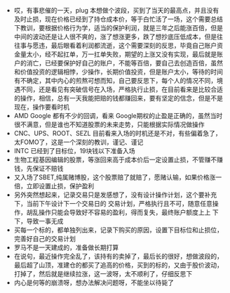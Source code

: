 - 哎，有事悲催的一天，plug 本想做个波段，买到了当天的最高点，并且没有及时止损，现在价格已经到了持仓成本价，等于白忙活了一场，这个需要总结下教训，要根据价格行为学，适当的保护利润，就是三年之后能涨百倍，但是中间的波动还是让人很不爽的，涨了想涨更多，跌了想抄底压低成本，但是往往事与愿违，最后眼看着利润都流逝，这个需要深刻的反思，毕竟自己账户资金量太小，经不起扛单，万一扛单失败，期望的上涨又没有实现，最后就是账户的消亡，已经要保护好自己的账户，不能等百倍，要自己去创造百倍，虽然和价值投资的逻辑相悖，少操作，长期价值投资，但是账户太小，等待的时间有不确定，其中内心的煎熬可想而知，自己要反思下，每个人的情况不同，境遇不同，还是看见有突破信号在入场，严格执行止损，在目前看来是比较合适的操作，相信，总有一天我能把赔的钱都赚回来，要有坚定的信念，但是不是现在，操作要看时机
- AMD  Google 都有不少的回调，看来 Google期权的止盈是正确的，虽然当时很不满意，但是谁也不知道股票的未来走势，只能根据实际情况做操作
- CNC、UPS、ROOT、SEZL 目前看来入场的时机还是不对，有些偏着急了，太FOMO了，这是一个深刻的教训，谨记、谨记
- INTC 已经到了目标位，19块钱以下准备入场
- 生物工程基因编辑的股票，等涨回来高于成本价后一定设置止损，不管赚不赚钱，先保证不赔钱
- 又入场了SBET,纯属赌博股，这个股票赔了就赔了，愿赌认输，如果价格涨一倍，立即设置止损，保护盈利
- 另外突然想起来，记录交易只是发感想了，没有设计操作计划，这个要补充下，当前下午设计下一个交易日的 交易计划，严格执行且不可，随意任意操作，胡乱操作只能会导致好不容易的盈利，得而复失，最终账户额度上上 下下，导致一事无成
- 买每一个标的，都单独列出来，记录下购买的原因，设置下目标位和止损位，完善好自己的交易计划
- 罗马不是一天建成的，准备做长期打算
- 在说句，最近操作完全乱了，该持有的卖掉了，最后长的很好，想做波段的，最后超了山顶，准建仓的都买了追高的价格，买到的标的，又由于股价波动，打掉了，然后就是继续拉涨，这一波呀，太不顺利了，仔细反思下
- 内心是何等的崩溃呀，想办法解决问题呀，不能坐以待毙了
